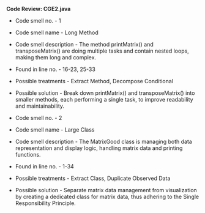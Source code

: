 **Code Review: CGE2.java**
- Code smell no. - 1
- Code smell name - Long Method
- Code smell description - The method printMatrix() and transposeMatrix() are doing multiple tasks and contain nested loops, making them long and complex.
- Found in line no. - 16-23, 25-33
- Possible treatments - Extract Method, Decompose Conditional
- Possible solution - Break down printMatrix() and transposeMatrix() into smaller methods, each performing a single task, to improve readability and maintainability.

- Code smell no. - 2
- Code smell name - Large Class
- Code smell description - The MatrixGood class is managing both data representation and display logic, handling matrix data and printing functions.
- Found in line no. - 1-34
- Possible treatments - Extract Class, Duplicate Observed Data
- Possible solution - Separate matrix data management from visualization by creating a dedicated class for matrix data, thus adhering to the Single Responsibility Principle.